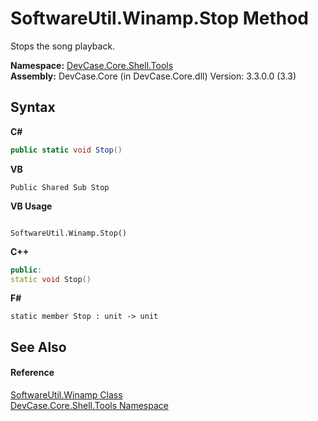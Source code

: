 # SoftwareUtil.Winamp.Stop Method 
 

Stops the song playback.

**Namespace:**&nbsp;<a href="N_DevCase_Core_Shell_Tools">DevCase.Core.Shell.Tools</a><br />**Assembly:**&nbsp;DevCase.Core (in DevCase.Core.dll) Version: 3.3.0.0 (3.3)

## Syntax

**C#**<br />
``` C#
public static void Stop()
```

**VB**<br />
``` VB
Public Shared Sub Stop
```

**VB Usage**<br />
``` VB Usage

SoftwareUtil.Winamp.Stop()
```

**C++**<br />
``` C++
public:
static void Stop()
```

**F#**<br />
``` F#
static member Stop : unit -> unit 

```


## See Also


#### Reference
<a href="T_DevCase_Core_Shell_Tools_SoftwareUtil_Winamp">SoftwareUtil.Winamp Class</a><br /><a href="N_DevCase_Core_Shell_Tools">DevCase.Core.Shell.Tools Namespace</a><br />